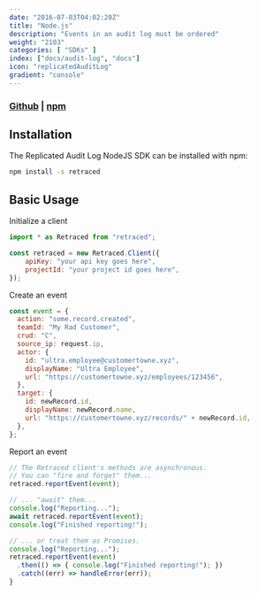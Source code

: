 ```yaml
---
date: "2016-07-03T04:02:20Z"
title: "Node.js"
description: "Events in an audit log must be ordered"
weight: "2103"
categories: [ "SDKs" ]
index: ["docs/audit-log", "docs"]
icon: "replicatedAuditLog"
gradient: "console"
---
```



### [Github](https://github.com/retracedhq/retraced-js) | [npm](https://www.npmjs.com/package/retraced)


## Installation

The Replicated Audit Log NodeJS SDK can be installed with npm:

```sh
npm install -s retraced
```


## Basic Usage


Initialize a client
```javascript
import * as Retraced from "retraced";

const retraced = new Retraced.Client({
	apiKey: "your api key goes here",
	projectId: "your project id goes here",
});
```


Create an event
```javascript
const event = {
  action: "some.record.created",
  teamId: "My Rad Customer",
  crud: "C",
  source_ip: request.ip,
  actor: {
    id: "ultra.employee@customertowne.xyz",
    displayName: "Ultra Employee",
    url: "https://customertowne.xyz/employees/123456",
  },
  target: {
    id: newRecord.id,
    displayName: newRecord.name,
    url: "https://customertowne.xyz/records/" + newRecord.id,
  },
};
```

Report an event
```javascript
// The Retraced client's methods are asynchronous.
// You can "fire and forget" them...
retraced.reportEvent(event);

// ... "await" them...
console.log("Reporting...");
await retraced.reportEvent(event);
console.log("Finished reporting!");

// ... or treat them as Promises.
console.log("Reporting...");
retraced.reportEvent(event)
  .then(() => { console.log("Finished reporting!"); })
  .catch((err) => handleError(err));
}
```